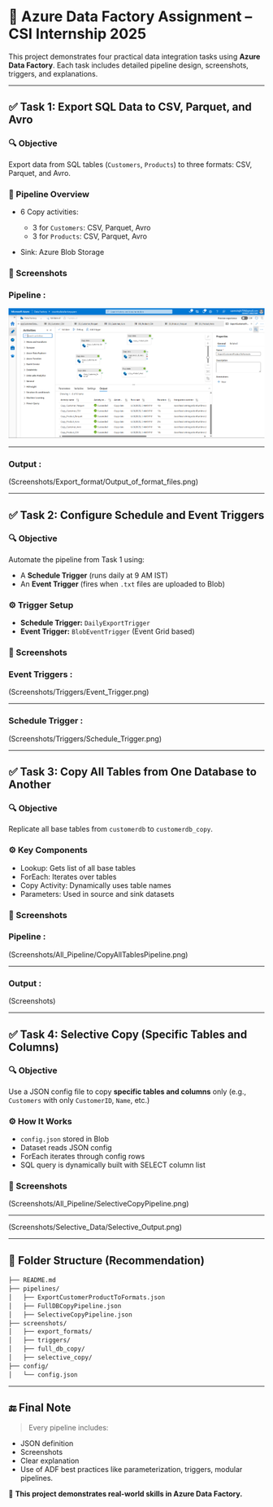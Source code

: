 
# 🚀 Azure Data Factory Assignment – CSI Internship 2025

This project demonstrates four practical data integration tasks using **Azure Data Factory**. Each task includes detailed pipeline design, screenshots, triggers, and explanations.

---

## ✅ Task 1: Export SQL Data to CSV, Parquet, and Avro

### 🔍 Objective

Export data from SQL tables (`Customers`, `Products`) to three formats: CSV, Parquet, and Avro.

### 🧱 Pipeline Overview

* 6 Copy activities:

  * 3 for `Customers`: CSV, Parquet, Avro
  * 3 for `Products`: CSV, Parquet, Avro
* Sink: Azure Blob Storage

### 📸 Screenshots

### Pipeline :

![Screenshots](Screenshots/All_Pipeline/ExportCustomerProductToFormat.png)

---

### Output : 

(Screenshots/Export_format/Output_of_format_files.png)

---

## ✅ Task 2: Configure Schedule and Event Triggers

### 🔍 Objective

Automate the pipeline from Task 1 using:

* A **Schedule Trigger** (runs daily at 9 AM IST)
* An **Event Trigger** (fires when `.txt` files are uploaded to Blob)

### ⚙️ Trigger Setup

* **Schedule Trigger:** `DailyExportTrigger`
* **Event Trigger:** `BlobEventTrigger` (Event Grid based)

### 📸 Screenshots

### Event Triggers :

(Screenshots/Triggers/Event_Trigger.png)

---

### Schedule Trigger : 

(Screenshots/Triggers/Schedule_Trigger.png)

---
## ✅ Task 3: Copy All Tables from One Database to Another

### 🔍 Objective

Replicate all base tables from `customerdb` to `customerdb_copy`.

### ⚙️ Key Components

* Lookup: Gets list of all base tables
* ForEach: Iterates over tables
* Copy Activity: Dynamically uses table names
* Parameters: Used in source and sink datasets

### 📸 Screenshots

### Pipeline :

(Screenshots/All_Pipeline/CopyAllTablesPipeline.png)

---

### Output :

(Screenshots)

---
## ✅ Task 4: Selective Copy (Specific Tables and Columns)

### 🔍 Objective

Use a JSON config file to copy **specific tables and columns** only (e.g., `Customers` with only `CustomerID`, `Name`, etc.)

### ⚙️ How It Works

* `config.json` stored in Blob
* Dataset reads JSON config
* ForEach iterates through config rows
* SQL query is dynamically built with SELECT column list

### 📸 Screenshots

(Screenshots/All_Pipeline/SelectiveCopyPipeline.png)

---

(Screenshots/Selective_Data/Selective_Output.png)

---

## 📁 Folder Structure (Recommendation)

```bash
├── README.md
├── pipelines/
│   ├── ExportCustomerProductToFormats.json
│   ├── FullDBCopyPipeline.json
│   ├── SelectiveCopyPipeline.json
├── screenshots/
│   ├── export_formats/
│   ├── triggers/
│   ├── full_db_copy/
│   ├── selective_copy/
├── config/
│   └── config.json
```

---

## 🔚 Final Note

> Every pipeline includes:

* JSON definition
* Screenshots
* Clear explanation
* Use of ADF best practices like parameterization, triggers, modular pipelines.

📌 **This project demonstrates real-world skills in Azure Data Factory.**

